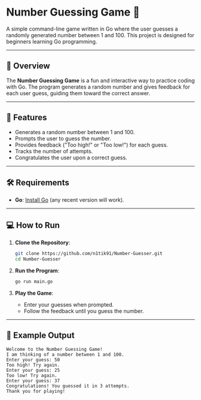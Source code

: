 # Number Guessing Game 🎲

A simple command-line game written in Go where the user guesses a randomly generated number between 1 and 100. This project is designed for beginners learning Go programming.

---

## 📖 Overview

The **Number Guessing Game** is a fun and interactive way to practice coding with Go. The program generates a random number and gives feedback for each user guess, guiding them toward the correct answer.

---

## 🚀 Features

- Generates a random number between 1 and 100.
- Prompts the user to guess the number.
- Provides feedback ("Too high!" or "Too low!") for each guess.
- Tracks the number of attempts.
- Congratulates the user upon a correct guess.

---

## 🛠️ Requirements

- **Go**: [Install Go](https://golang.org/dl/) (any recent version will work).

---

## 💻 How to Run

1. **Clone the Repository**:
    ```bash
    git clone https://github.com/n1tik91/Number-Guesser.git
    cd Number-Guesser
    ```

2. **Run the Program**:
    ```bash
    go run main.go
    ```

3. **Play the Game**:
    - Enter your guesses when prompted.
    - Follow the feedback until you guess the number.

---

## 🧩 Example Output

```plaintext
Welcome to the Number Guessing Game!
I am thinking of a number between 1 and 100.
Enter your guess: 50
Too high! Try again.
Enter your guess: 25
Too low! Try again.
Enter your guess: 37
Congratulations! You guessed it in 3 attempts.
Thank you for playing!

